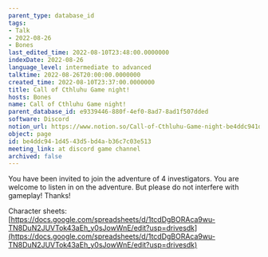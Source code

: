 ```yaml
---
parent_type: database_id
tags:
- Talk
- 2022-08-26
- Bones
last_edited_time: 2022-08-10T23:48:00.0000000
indexDate: 2022-08-26
language_level: intermediate to advanced
talktime: 2022-08-26T20:00:00.0000000
created_time: 2022-08-10T23:37:00.0000000
title: Call of Cthluhu Game night!
hosts: Bones
name: Call of Cthluhu Game night!
parent_database_id: e9339446-880f-4ef0-8ad7-8ad1f507dded
software: Discord
notion_url: https://www.notion.so/Call-of-Cthluhu-Game-night-be4ddc941d4543d5bd4ab36c7c03e513
object: page
id: be4ddc94-1d45-43d5-bd4a-b36c7c03e513
meeting_link: at discord game channel
archived: false
---
```


You have been invited to join the adventure of 4 investigators. 
You are welcome to listen in on the adventure. But please do not interfere with gameplay! Thanks!



Character sheets: 
[https://docs.google.com/spreadsheets/d/1tcdDgBORAca9wu-TN8DuN2JUVTok43aEh_y0sJowWnE/edit?usp=drivesdk](https://docs.google.com/spreadsheets/d/1tcdDgBORAca9wu-TN8DuN2JUVTok43aEh_y0sJowWnE/edit?usp=drivesdk)   











